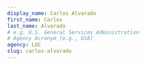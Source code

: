 ```yaml
---
display_name: Carlos Alvarado
first_name: Carlos
last_name: Alvarado
# e.g. U.S. General Services Administration
# Agency Acronym [e.g., GSA]
agency: LOC
slug: carlos-alvarado
---
```

